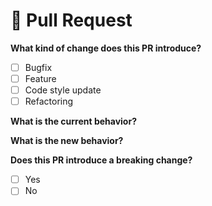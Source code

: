 
# 🚀 Pull Request

**What kind of change does this PR introduce?**

- [ ] Bugfix
- [ ] Feature
- [ ] Code style update
- [ ] Refactoring

**What is the current behavior?**

**What is the new behavior?**

**Does this PR introduce a breaking change?**

- [ ] Yes
- [ ] No
